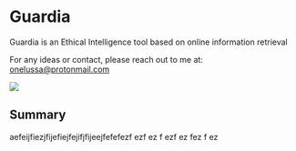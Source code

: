 # Guardia
Guardia is an Ethical Intelligence tool based on online information retrieval

For any ideas or contact, please  reach out to me at: onelussa@protonmail.com

![](https://files.catbox.moe/rkur7l.png)

## Summary
aefeijfiezjfijefiejfejifjfijeejfefefezf
ezf
ez
f
ezf
ez
fez
f
ez
